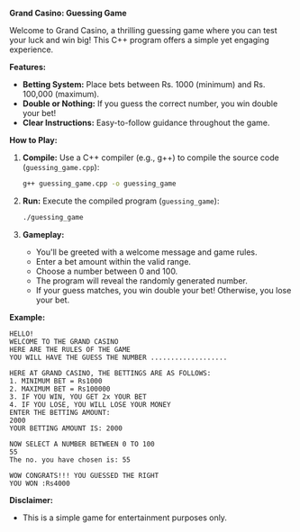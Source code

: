 **Grand Casino: Guessing Game**

Welcome to Grand Casino, a thrilling guessing game where you can test your luck and win big! This C++ program offers a simple yet engaging experience.

**Features:**

* **Betting System:** Place bets between Rs. 1000 (minimum) and Rs. 100,000 (maximum).
* **Double or Nothing:** If you guess the correct number, you win double your bet!
* **Clear Instructions:** Easy-to-follow guidance throughout the game.

**How to Play:**

1. **Compile:** Use a C++ compiler (e.g., g++) to compile the source code (`guessing_game.cpp`):

   ```bash
   g++ guessing_game.cpp -o guessing_game
   ```

2. **Run:** Execute the compiled program (`guessing_game`):

   ```bash
   ./guessing_game
   ```

3. **Gameplay:**
   * You'll be greeted with a welcome message and game rules.
   * Enter a bet amount within the valid range.
   * Choose a number between 0 and 100.
   * The program will reveal the randomly generated number.
   * If your guess matches, you win double your bet! Otherwise, you lose your bet.

**Example:**

```
HELLO!
WELCOME TO THE GRAND CASINO
HERE ARE THE RULES OF THE GAME
YOU WILL HAVE THE GUESS THE NUMBER ................... 

HERE AT GRAND CASINO, THE BETTINGS ARE AS FOLLOWS:
1. MINIMUM BET = Rs1000
2. MAXIMUM BET = Rs100000
3. IF YOU WIN, YOU GET 2x YOUR BET
4. IF YOU LOSE, YOU WILL LOSE YOUR MONEY
ENTER THE BETTING AMOUNT:
2000
YOUR BETTING AMOUNT IS: 2000

NOW SELECT A NUMBER BETWEEN 0 TO 100
55
The no. you have chosen is: 55

WOW CONGRATS!!! YOU GUESSED THE RIGHT
YOU WON :Rs4000
```

**Disclaimer:**

* This is a simple game for entertainment purposes only. 
